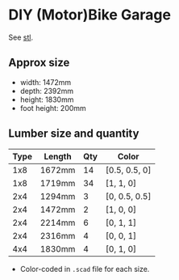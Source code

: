 # DIY (Motor)Bike Garage

See [stl](bike-garage.stl).

## Approx size

* width: 1472mm
* depth: 2392mm
* height: 1830mm
* foot height: 200mm


## Lumber size and quantity

| Type | Length | Qty  | Color |
| ---- | ------- | ---- | ------------- |
| 1x8  | 1672mm | 14   | [0.5, 0.5, 0] |
| 1x8  | 1719mm | 34   | [1, 1, 0]     |
| 2x4  | 1294mm |  3   | [0, 0.5, 0.5] |
| 2x4  | 1472mm |  2   | [1, 0, 0]     |
| 2x4  | 2214mm |  6   | [0, 1, 1]     |
| 2x4  | 2316mm |  4   | [0, 0, 1]     |
| 4x4  | 1830mm |  4   | [0, 1, 0]     |

* Color-coded in `.scad` file for each size.
